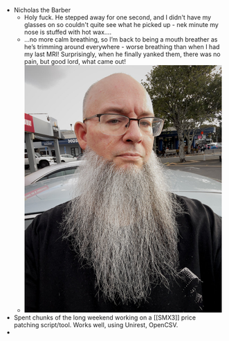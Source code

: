 - Nicholas the Barber
	- Holy fuck. He stepped away for one second, and I didn't have my glasses on so couldn't quite see what he picked up - nek minute my nose is stuffed with hot wax….
	- …no more calm breathing, so I’m back to being a mouth breather as he’s trimming around everywhere - worse breathing than when I had my last MRI!
	  Surprisingly, when he finally yanked them, there was no pain, but good lord, what came out!
	- ![mark_nicolasbarber2025.jpg](../assets/mark_nicolasbarber2025_1748854538706_0.jpg)
- Spent chunks of the long weekend working on a [[SMX3]] price patching script/tool. Works well, using Unirest, OpenCSV.
-